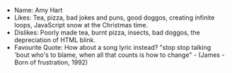 - Name: Amy Hart
- Likes: Tea, pizza, bad jokes and puns, good doggos, creating infinite loops, JavaScript snow at the Christmas time.
- Dislikes: Poorly made tea, burnt pizza, insects, bad doggos, the depreciation of HTML blink.
- Favourite Quote: How about a song lyric instead? "stop stop talking 'bout who's to blame, when all that counts is how to change" - (James - Born of frustration, 1992)
